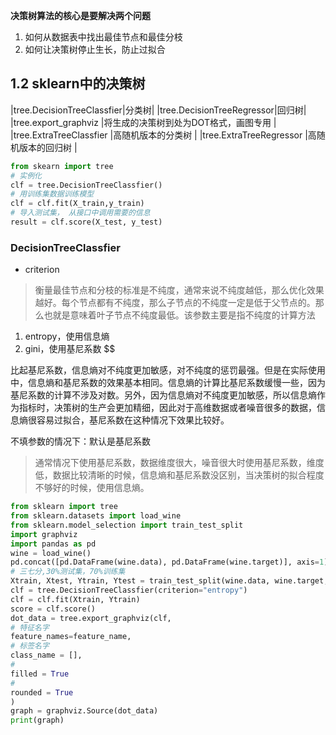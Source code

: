 **决策树算法的核心是要解决两个问题**
1. 如何从数据表中找出最佳节点和最佳分枝
2. 如何让决策树停止生长，防止过拟合

## 1.2 sklearn中的决策树
|tree.DecisionTreeClassfier|分类树|
|tree.DecisionTreeRegressor|回归树|
|tree.export_graphviz   |将生成的决策树到处为DOT格式，画图专用   |
|tree.ExtraTreeClassfier   |高随机版本的分类树   |
|tree.ExtraTreeRegressor   |高随机版本的回归树   |

```python
from skearn import tree
# 实例化
clf = tree.DecisionTreeClassfier()
# 用训练集数据训练模型
clf = clf.fit(X_train,y_train)
# 导入测试集， 从接口中调用需要的信息
result = clf.score(X_test, y_test)
```

### DecisionTreeClassfier
- criterion
> 衡量最佳节点和分枝的标准是不纯度，通常来说不纯度越低，那么优化效果越好。每个节点都有不纯度，那么子节点的不纯度一定是低于父节点的。那么也就是意味着叶子节点不纯度最低。该参数主要是指不纯度的计算方法
1. entropy，使用信息熵
2. gini，使用基尼系数
$$

比起基尼系数，信息熵对不纯度更加敏感，对不纯度的惩罚最强。但是在实际使用中，信息熵和基尼系数的效果基本相同。信息熵的计算比基尼系数缓慢一些，因为基尼系数的计算不涉及对数。另外，因为信息熵对不纯度更加敏感，所以信息熵作为指标时，决策树的生产会更加精细，因此对于高维数据或者噪音很多的数据，信息熵很容易过拟合，基尼系数在这种情况下效果比较好。

不填参数的情况下：默认是基尼系数

> 通常情况下使用基尼系数，数据维度很大，噪音很大时使用基尼系数，维度低，数据比较清晰的时候，信息熵和基尼系数没区别，当决策树的拟合程度不够好的时候，使用信息熵。

```python
from sklearn import tree
from sklearn.datasets import load_wine
from sklearn.model_selection import train_test_split
import graphviz
import pandas as pd
wine = load_wine()
pd.concat([pd.DataFrame(wine.data), pd.DataFrame(wine.target)], axis=1)
# 三七分,30%测试集，70%训练集
Xtrain, Xtest, Ytrain, Ytest = train_test_split(wine.data, wine.target, test_size=0.3)
clf = tree.DecisionTreeClassfier(criterion="entropy")
clf = clf.fit(Xtrain, Ytrain)
score = clf.score()
dot_data = tree.export_graphviz(clf,
# 特征名字
feature_names=feature_name,
# 标签名字
class_name = [],
#
filled = True
#
rounded = True
)
graph = graphviz.Source(dot_data)
print(graph)
```
